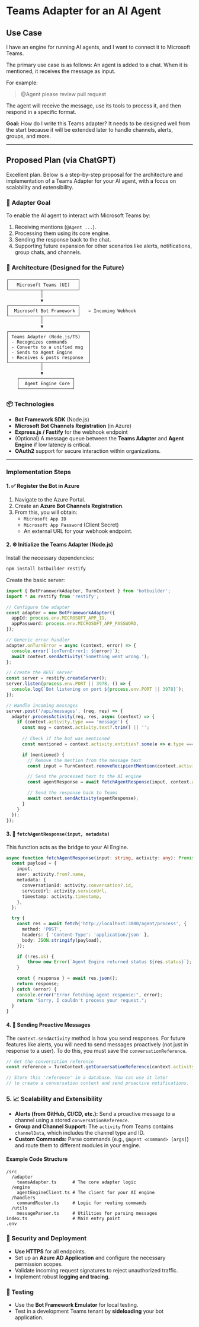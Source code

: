 # Teams Adapter for an AI Agent

## Use Case

I have an engine for running AI agents, and I want to connect it to Microsoft Teams.

The primary use case is as follows:
An agent is added to a chat. When it is mentioned, it receives the message as input.

For example:
> @Agent please review pull request <url>

The agent will receive the message, use its tools to process it, and then respond in a specific format.

**Goal:** How do I write this Teams adapter? It needs to be designed well from the start because it will be extended later to handle channels, alerts, groups, and more.

---

## Proposed Plan (via ChatGPT)

Excellent plan. Below is a step-by-step proposal for the architecture and implementation of a Teams Adapter for your AI agent, with a focus on scalability and extensibility.

### 🔧 **Adapter Goal**

To enable the AI agent to interact with Microsoft Teams by:
1.  Receiving mentions (`@Agent ...`).
2.  Processing them using its core engine.
3.  Sending the response back to the chat.
4.  Supporting future expansion for other scenarios like alerts, notifications, group chats, and channels.

### 🧱 **Architecture (Designed for the Future)**

```
┌──────────────────────────┐
│   Microsoft Teams (UI)   │
└────────────┬─────────────┘
             │
             ▼
┌──────────────────────────┐
│  Microsoft Bot Framework │   ← Incoming Webhook
└────────────┬─────────────┘
             │
             ▼
┌──────────────────────────────┐
│ Teams Adapter (Node.js/TS)   │
│ - Recognizes commands        │
│ - Converts to a unified msg  │
│ - Sends to Agent Engine      │
│ - Receives & posts response  │
└────────────┬─────────────────┘
             │
             ▼
    ┌────────────────────┐
    │  Agent Engine Core │
    └────────────────────┘
```

### 📦 **Technologies**

*   **Bot Framework SDK** (Node.js)
*   **Microsoft Bot Channels Registration** (in Azure)
*   **Express.js / Fastify** for the webhook endpoint
*   (Optional) A message queue between the **Teams Adapter** and **Agent Engine** if low latency is critical.
*   **OAuth2** support for secure interaction within organizations.

---

### **Implementation Steps**

#### 1. ✅ Register the Bot in Azure

1.  Navigate to the Azure Portal.
2.  Create an **Azure Bot Channels Registration**.
3.  From this, you will obtain:
    *   `Microsoft App ID`
    *   `Microsoft App Password` (Client Secret)
    *   An external URL for your webhook endpoint.

#### 2. ⚙️ Initialize the Teams Adapter (Node.js)

Install the necessary dependencies:
```bash
npm install botbuilder restify
```

Create the basic server:
```typescript
import { BotFrameworkAdapter, TurnContext } from 'botbuilder';
import * as restify from 'restify';

// Configure the adapter
const adapter = new BotFrameworkAdapter({
  appId: process.env.MICROSOFT_APP_ID,
  appPassword: process.env.MICROSOFT_APP_PASSWORD,
});

// Generic error handler
adapter.onTurnError = async (context, error) => {
  console.error(`[onTurnError]: ${error}`);
  await context.sendActivity('Something went wrong.');
};

// Create the REST server
const server = restify.createServer();
server.listen(process.env.PORT || 3978, () => {
  console.log(`Bot listening on port ${process.env.PORT || 3978}`);
});

// Handle incoming messages
server.post('/api/messages', (req, res) => {
  adapter.processActivity(req, res, async (context) => {
    if (context.activity.type === 'message') {
      const msg = context.activity.text?.trim() || '';
      
      // Check if the bot was mentioned
      const mentioned = context.activity.entities?.some(e => e.type === 'mention' && e.mentioned?.name === 'Agent');

      if (mentioned) {
        // Remove the mention from the message text
        const input = TurnContext.removeRecipientMention(context.activity);

        // Send the processed text to the AI engine
        const agentResponse = await fetchAgentResponse(input, context.activity);

        // Send the response back to Teams
        await context.sendActivity(agentResponse);
      }
    }
  });
});
```

#### 3. 🧠 `fetchAgentResponse(input, metadata)`

This function acts as the bridge to your AI Engine.

```typescript
async function fetchAgentResponse(input: string, activity: any): Promise<string> {
  const payload = {
    input,
    user: activity.from?.name,
    metadata: {
      conversationId: activity.conversation?.id,
      serviceUrl: activity.serviceUrl,
      timestamp: activity.timestamp,
    },
  };

  try {
    const res = await fetch('http://localhost:3000/agent/process', {
      method: 'POST',
      headers: { 'Content-Type': 'application/json' },
      body: JSON.stringify(payload),
    });

    if (!res.ok) {
        throw new Error(`Agent Engine returned status ${res.status}`);
    }

    const { response } = await res.json();
    return response;
  } catch (error) {
    console.error("Error fetching agent response:", error);
    return "Sorry, I couldn't process your request.";
  }
}
```

#### 4. 📡 Sending Proactive Messages

The `context.sendActivity` method is how you send responses. For future features like alerts, you will need to send messages proactively (not just in response to a user). To do this, you must save the `conversationReference`.

```typescript
// Get the conversation reference
const reference = TurnContext.getConversationReference(context.activity);

// Store this 'reference' in a database. You can use it later
// to create a conversation context and send proactive notifications.
```

### 5. 📈 Scalability and Extensibility

*   **Alerts (from GitHub, CI/CD, etc.):** Send a proactive message to a channel using a stored `conversationReference`.
*   **Group and Channel Support:** The `activity` from Teams contains `channelData`, which includes the channel type and ID.
*   **Custom Commands:** Parse commands (e.g., `@Agent <command> [args]`) and route them to different modules in your engine.

#### Example Code Structure

```
/src
  /adapter
    teamsAdapter.ts      # The core adapter logic
  /engine
    agentEngineClient.ts # The client for your AI engine
  /handlers
    commandRouter.ts     # Logic for routing commands
  /utils
    messageParser.ts     # Utilities for parsing messages
index.ts                 # Main entry point
.env
```

### 🔐 Security and Deployment

*   **Use HTTPS** for all endpoints.
*   Set up an **Azure AD Application** and configure the necessary permission scopes.
*   Validate incoming request signatures to reject unauthorized traffic.
*   Implement robust **logging and tracing**.

### 🔄 Testing

*   Use the **Bot Framework Emulator** for local testing.
*   Test in a development Teams tenant by **sideloading** your bot application.
